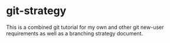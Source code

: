 git-strategy
============

This is a combined git tutorial for my own and other git new-user requirements as well as a branching strategy document. 
